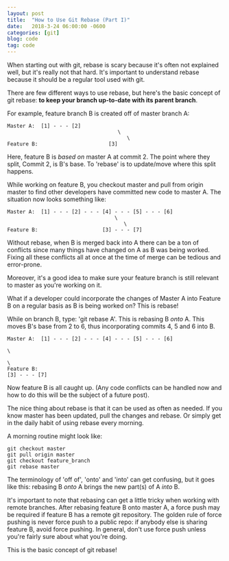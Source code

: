 ```yaml
---
layout: post
title:  "How to Use Git Rebase (Part I)"
date:   2018-3-24 06:00:00 -0600
categories: [git]
blog: code
tag: code
---
```


When starting out with git, rebase is scary because it's often not explained well, but it's really not that hard. It's important to understand rebase because it should be a regular tool used with git.

There are few different ways to use rebase, but here's the basic concept of git rebase: **to keep your branch up-to-date with its parent branch**.

For example, feature branch B is created off of master branch A:
```
Master A:  [1] - - - [2]
                                    \  
                                       \
Feature B:                       [3]
```
Here, feature B is *based on* master A at commit 2. The point where they split, Commit 2, is B's base. To 'rebase' is to update/move where this split happens. 


While working on feature B, you checkout master and pull from origin master to find other developers have committed new code to master A. The situation now looks something like:
```
Master A:  [1] - - - [2] - - - [4] - - - [5] - - - [6]
                                   \  
                                      \
Feature B:                     [3] - - - [7]    
```

Without rebase, when B is merged back into A there can be a ton of conflicts since many things have changed on A as B was being worked. Fixing all these conflicts all at once at the time of merge can be tedious and error-prone.

Moreover, it's a good idea to make sure your feature branch is still relevant to master as you're working on it.

What if a developer could incorporate the changes of Master A into Feature B on a regular basis as B is being worked on? This is rebase!

While on branch B, type: 'git rebase A'. This is rebasing B *onto* A. This moves B's base from 2 to 6, thus incorporating commits 4, 5 and 6 into B.
```
Master A:  [1] - - - [2] - - - [4] - - - [5] - - - [6]
                                                                        \  
                                                                           \
Feature B:                                                          [3] - - - [7]             
```
Now feature B is all caught up. (Any code conflicts can be handled now and how to do this will be the subject of a future post).

The nice thing about rebase is that it can be used as often as needed. If you know master has been updated, pull the changes and rebase. Or simply get in the daily habit of using rebase every morning.

A morning routine might look like:
```
git checkout master
git pull origin master
git checkout feature_branch
git rebase master
```

The terminology of 'off of', 'onto' and 'into' can get confusing, but it goes like this: rebasing B *onto* A brings the new part(s) of A *into* B.

It's important to note that rebasing can get a little tricky when working with remote branches. After rebasing feature B onto master A, a force push may be required if feature B has a remote git repository. The golden rule of force pushing is never force push to a public repo: if anybody else is sharing feature B, avoid force pushing. In general, don't use force push unless you're fairly sure about what you're doing.

This is the basic concept of git rebase!